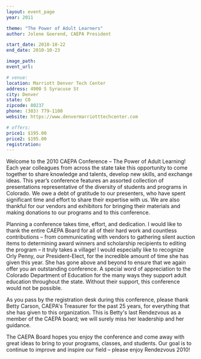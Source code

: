 ```yaml
---
layout: event_page
year: 2011

theme: "The Power of Adult Learners"
author: Jolene Goerend, CAEPA President

start_date: 2010-10-22
end_date: 2010-10-23

image_path: 
event_url: 

# venue:
location: Marriott Denver Tech Center
address: 4900 S Syracuse St
city: Denver
state: CO
zipcode: 80237
phone: (303) 779-1100
website: https://www.denvermarriotttechcenter.com

# offers:
price1: $195.00
price2: $195.00
registration: 
---
```

Welcome to the 2010 CAEPA Conference – The Power of Adult Learning! Each year colleagues from
across the state take this opportunity to come together to share knowledge and talents, develop new skills, and exchange ideas. This year’s conference features an assorted collection of presentations representative of the diversity of students and programs in Colorado. We owe a debt of gratitude to our presenters, who have spent significant time and effort to share their expertise with us. We are also thankful for our vendors and exhibitors for bringing their materials and making donations to our programs and to this conference.

Planning a conference takes time, effort, and dedication. I would like to thank the entire CAEPA Board for all of their hard work and countless contributions – from communicating with vendors to gathering silent auction items to determining award winners and scholarship recipients to editing the program – it truly takes a village! I would especially like to recognize Orly Penny, our President-Elect, for the incredible amount of time she has given this year. She has gone above and beyond to ensure that we again offer you an outstanding conference. A special word of appreciation to the Colorado Department of Education for the many ways they support adult education throughout the state. Without their support, this conference would not be possible.

As you pass by the registration desk during this conference, please thank Betty Carson, CAEPA's Treasurer for the past 25 years, for everything that she has given to this organization. This is Betty's last Rendezvous as a member of the CAEPA board; we will surely miss her leadership and her guidance.

The CAEPA Board hopes you enjoy the conference and come away with great ideas to bring to your programs, classes, and students. Our goal is to continue to improve and inspire our field – please enjoy Rendezvous 2010!